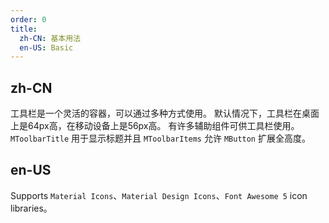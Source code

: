 ```yaml
---
order: 0
title:
  zh-CN: 基本用法
  en-US: Basic
---
```


## zh-CN

工具栏是一个灵活的容器，可以通过多种方式使用。 默认情况下，工具栏在桌面上是64px高，在移动设备上是56px高。 有许多辅助组件可供工具栏使用。 `MToolbarTitle` 用于显示标题并且 `MToolbarItems` 允许 `MButton` 扩展全高度。

## en-US

Supports `Material Icons`、`Material Design Icons`、`Font Awesome 5` icon libraries。
